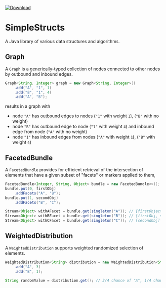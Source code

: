 [![Download][latest-img]][latest]

# SimpleStructs
A Java library of various data structures and algorithms.

## Graph
A `Graph` is a generically-typed collection of nodes connected to other nodes by outbound and inbound edges.

```java
Graph<String, Integer> graph = new Graph<String, Integer>()
	.add("A", "1", 1)
	.add("B", "1", 4)
	.add("A", "B");
```
results in a graph with
- node `"A"` has outbound edges to nodes (`"1"` with weight `1`), (`"B"` with no weight)
- node `"B"` has outbound edge to node (`"1"` with weight `4`) and inbound edge from node (`"A"` with no weight)
- node `"1"` has inbound edges from nodes (`"A"` with weight `1`), (`"B"` with weight `4`)

## FacetedBundle
A `FacetedBundle` provides for efficient retrieval of the intersection of elements that have a given subset of "facets" or markers applied to them,
```java
FacetedBundle<Integer, String, Object> bundle = new FacetedBundle<>();
bundle.put(0, firstObj)
	.addFacets("A", "B");
bundle.put(1, secondObj)
	.addFacets("B", "C");

Stream<Object> withAFacet = bundle.get(singleton("A"));	// [firstObject]
Stream<Object> withBFacet = bundle.get(singleton("B"));	// [firstObj, secondObj]
Stream<Object> withCFacet = bundle.get(singleton("C"));	// [secondObj]
```

## WeightedDistribution
A `WeightedDistribution` supports weighted randomized selection of elements.
```java
WeightedDistribution<String> distribution = new WeightedDistribution<String>()
	.add("A", 3)
	.add("B", 1);

String randomValue = distribution.get(); // 3/4 chance of "A", 1/4 chance of "B"
```

[latest]: https://bintray.com/kkorolyov/java/simple-structs/_latestVersion
[latest-img]: https://api.bintray.com/packages/kkorolyov/java/simple-structs/images/download.svg
